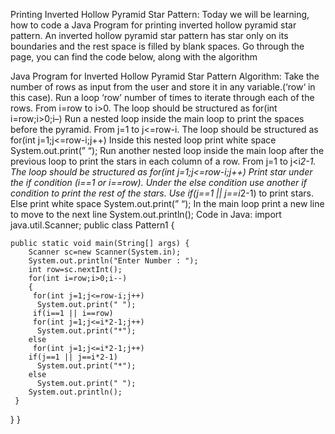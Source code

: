 Printing Inverted Hollow Pyramid Star Pattern:
Today we will be learning, how to code a Java Program for printing inverted hollow pyramid star pattern. An inverted hollow pyramid star pattern has star only on its boundaries and the rest space is filled by blank spaces.
Go through the page, you can find the code below, along with the algorithm

Java Program for Inverted Hollow Pyramid Star Pattern
Algorithm:
Take the number of rows as input from the user and store it in any variable.(‘row‘ in this case).
Run a loop ‘row’ number of times to iterate through each of the rows. From i=row to i>0. The loop should be structured as for(int i=row;i>0;i–)
 Run a nested loop inside the main loop to print the spaces before the pyramid. From j=1 to j<=row-i. The loop should be structured as for(int j=1;j<=row-i;j++)
Inside this nested loop print white space System.out.print(” “); 
Run another nested loop inside the main loop after the previous loop to print the stars in each column of a row. From j=1 to j<i*2-1. The loop should be structured as for(int j=1;j<=row-i;j++)
Print star under the if condition (i==1 or i==row).
Under the else condition  use another if condition to print the rest of the stars.
Use if(j==1 || j==i*2-1) to print stars.
Else print white space System.out.print(” “);
In the main loop print a new line to move to the next line System.out.println();
Code in Java:
import java.util.Scanner;
public class Pattern1 {

	public static void main(String[] args) {
		Scanner sc=new Scanner(System.in);
		System.out.println("Enter Number : ");
		int row=sc.nextInt(); 
		for(int i=row;i>0;i--)
		{
		 for(int j=1;j<=row-i;j++)
		  System.out.print(" ");
		 if(i==1 || i==row)
		 for(int j=1;j<=i*2-1;j++)
		  System.out.print("*");
		else
		 for(int j=1;j<=i*2-1;j++)
		if(j==1 || j==i*2-1)
		  System.out.print("*");
		else
		  System.out.print(" ");
		System.out.println();
     }
  }
}
